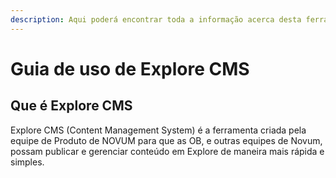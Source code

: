 ```yaml
---
description: Aqui poderá encontrar toda a informação acerca desta ferramenta de gestão de conteúdos de Explore.
---
```


# Guia de uso de Explore CMS

## Que é Explore CMS

Explore CMS \(Content Management System\) é a ferramenta criada pela equipe de Produto de NOVUM para que as OB, e outras equipes de Novum, possam publicar e gerenciar conteúdo em Explore de maneira mais rápida e simples.

